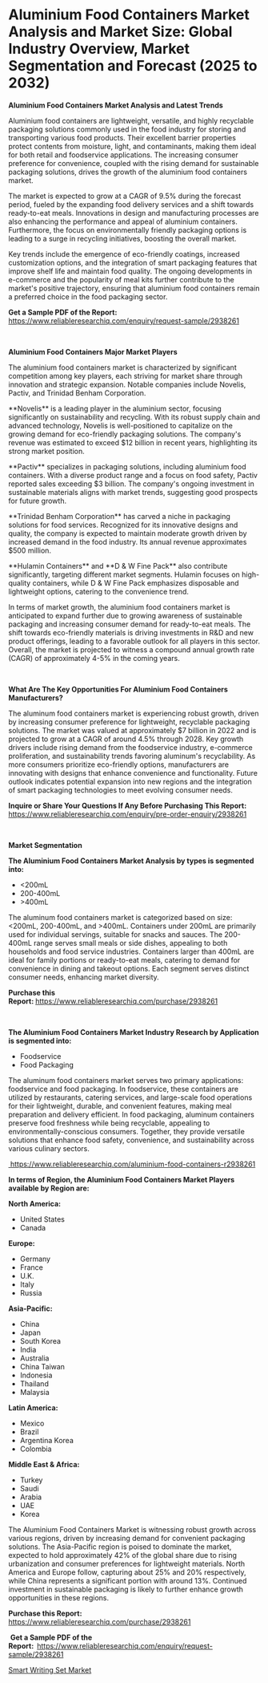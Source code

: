 <p><h1>Aluminium Food Containers Market Analysis and Market Size: Global Industry Overview, Market Segmentation and Forecast (2025 to 2032)</h1></p><p><strong>Aluminium Food Containers Market Analysis and Latest Trends</strong></p>
<p><p>Aluminium food containers are lightweight, versatile, and highly recyclable packaging solutions commonly used in the food industry for storing and transporting various food products. Their excellent barrier properties protect contents from moisture, light, and contaminants, making them ideal for both retail and foodservice applications. The increasing consumer preference for convenience, coupled with the rising demand for sustainable packaging solutions, drives the growth of the aluminium food containers market.</p><p>The market is expected to grow at a CAGR of 9.5% during the forecast period, fueled by the expanding food delivery services and a shift towards ready-to-eat meals. Innovations in design and manufacturing processes are also enhancing the performance and appeal of aluminium containers. Furthermore, the focus on environmentally friendly packaging options is leading to a surge in recycling initiatives, boosting the overall market. </p><p>Key trends include the emergence of eco-friendly coatings, increased customization options, and the integration of smart packaging features that improve shelf life and maintain food quality. The ongoing developments in e-commerce and the popularity of meal kits further contribute to the market's positive trajectory, ensuring that aluminium food containers remain a preferred choice in the food packaging sector.</p></p>
<p><strong>Get a Sample PDF of the Report:&nbsp;</strong> <a href="https://www.reliableresearchiq.com/enquiry/request-sample/2938261?utm_campaign=2761&utm_medium=2&utm_source=Github&utm_content=ia&utm_term=15032025&utm_id=aluminium-food-containers">https://www.reliableresearchiq.com/enquiry/request-sample/2938261</a></p>
<p>&nbsp;</p>
<p><strong>Aluminium Food Containers Major Market Players</strong></p>
<p><p>The aluminium food containers market is characterized by significant competition among key players, each striving for market share through innovation and strategic expansion. Notable companies include Novelis, Pactiv, and Trinidad Benham Corporation.</p><p>**Novelis** is a leading player in the aluminium sector, focusing significantly on sustainability and recycling. With its robust supply chain and advanced technology, Novelis is well-positioned to capitalize on the growing demand for eco-friendly packaging solutions. The company's revenue was estimated to exceed $12 billion in recent years, highlighting its strong market position.</p><p>**Pactiv** specializes in packaging solutions, including aluminium food containers. With a diverse product range and a focus on food safety, Pactiv reported sales exceeding $3 billion. The company's ongoing investment in sustainable materials aligns with market trends, suggesting good prospects for future growth.</p><p>**Trinidad Benham Corporation** has carved a niche in packaging solutions for food services. Recognized for its innovative designs and quality, the company is expected to maintain moderate growth driven by increased demand in the food industry. Its annual revenue approximates $500 million.</p><p>**Hulamin Containers** and **D & W Fine Pack** also contribute significantly, targeting different market segments. Hulamin focuses on high-quality containers, while D & W Fine Pack emphasizes disposable and lightweight options, catering to the convenience trend.</p><p>In terms of market growth, the aluminium food containers market is anticipated to expand further due to growing awareness of sustainable packaging and increasing consumer demand for ready-to-eat meals. The shift towards eco-friendly materials is driving investments in R&D and new product offerings, leading to a favorable outlook for all players in this sector. Overall, the market is projected to witness a compound annual growth rate (CAGR) of approximately 4-5% in the coming years.</p></p>
<p>&nbsp;</p>
<p><strong>What Are The Key Opportunities For Aluminium Food Containers Manufacturers?</strong></p>
<p><p>The aluminum food containers market is experiencing robust growth, driven by increasing consumer preference for lightweight, recyclable packaging solutions. The market was valued at approximately $7 billion in 2022 and is projected to grow at a CAGR of around 4.5% through 2028. Key growth drivers include rising demand from the foodservice industry, e-commerce proliferation, and sustainability trends favoring aluminum's recyclability. As more consumers prioritize eco-friendly options, manufacturers are innovating with designs that enhance convenience and functionality. Future outlook indicates potential expansion into new regions and the integration of smart packaging technologies to meet evolving consumer needs.</p></p>
<p><strong>Inquire or Share Your Questions If Any Before Purchasing This Report:</strong> <a href="https://www.reliableresearchiq.com/enquiry/pre-order-enquiry/2938261?utm_campaign=2761&utm_medium=2&utm_source=Github&utm_content=ia&utm_term=15032025&utm_id=aluminium-food-containers">https://www.reliableresearchiq.com/enquiry/pre-order-enquiry/2938261</a></p>
<p>&nbsp;</p>
<p><strong>Market Segmentation</strong></p>
<p><strong>The Aluminium Food Containers Market Analysis by types is segmented into:</strong></p>
<p><ul><li><200mL</li><li>200-400mL</li><li>>400mL</li></ul></p>
<p><p>The aluminum food containers market is categorized based on size: <200mL, 200-400mL, and >400mL. Containers under 200mL are primarily used for individual servings, suitable for snacks and sauces. The 200-400mL range serves small meals or side dishes, appealing to both households and food service industries. Containers larger than 400mL are ideal for family portions or ready-to-eat meals, catering to demand for convenience in dining and takeout options. Each segment serves distinct consumer needs, enhancing market diversity.</p></p>
<p><strong>Purchase this Report:&nbsp;</strong><a href="https://www.reliableresearchiq.com/purchase/2938261?utm_campaign=2761&utm_medium=2&utm_source=Github&utm_content=ia&utm_term=15032025&utm_id=aluminium-food-containers">https://www.reliableresearchiq.com/purchase/2938261</a></p>
<p>&nbsp;</p>
<p><strong>The Aluminium Food Containers Market Industry Research by Application is segmented into:</strong></p>
<p><ul><li>Foodservice</li><li>Food Packaging</li></ul></p>
<p><p>The aluminum food containers market serves two primary applications: foodservice and food packaging. In foodservice, these containers are utilized by restaurants, catering services, and large-scale food operations for their lightweight, durable, and convenient features, making meal preparation and delivery efficient. In food packaging, aluminum containers preserve food freshness while being recyclable, appealing to environmentally-conscious consumers. Together, they provide versatile solutions that enhance food safety, convenience, and sustainability across various culinary sectors.</p></p>
<p><a href="https://www.reliableresearchiq.com/aluminium-food-containers-r2938261?utm_campaign=2761&utm_medium=2&utm_source=Github&utm_content=ia&utm_term=15032025&utm_id=aluminium-food-containers">&nbsp;https://www.reliableresearchiq.com/aluminium-food-containers-r2938261</a></p>
<p><strong>In terms of Region, the Aluminium Food Containers Market Players available by Region are:</strong></p>
<p>
    <p> <strong> North America: </strong>
        <ul>
            <li>United States</li>
            <li>Canada</li>
        </ul>
        </p> 
    <p> <strong> Europe: </strong>
        <ul>
            <li>Germany</li>
            <li>France</li>
            <li>U.K.</li>
            <li>Italy</li>
            <li>Russia</li>
        </ul>
        </p> 
    <p> <strong> Asia-Pacific: </strong>
        <ul>
            <li>China</li>
            <li>Japan</li>
            <li>South Korea</li>
            <li>India</li>
            <li>Australia</li>
            <li>China Taiwan</li>
            <li>Indonesia</li>
            <li>Thailand</li>
            <li>Malaysia</li>
        </ul>
        </p> 
    <p> <strong> Latin America: </strong>
        <ul>
            <li>Mexico</li>
            <li>Brazil</li>
            <li>Argentina Korea</li>
            <li>Colombia</li>
        </ul>
        </p> 
    <p> <strong> Middle East & Africa: </strong>
        <ul>
            <li>Turkey</li>
            <li>Saudi</li>
            <li>Arabia</li>
            <li>UAE</li>
            <li>Korea</li>
        </ul>
    </p>
    </p>
<p><p>The Aluminium Food Containers Market is witnessing robust growth across various regions, driven by increasing demand for convenient packaging solutions. The Asia-Pacific region is poised to dominate the market, expected to hold approximately 42% of the global share due to rising urbanization and consumer preferences for lightweight materials. North America and Europe follow, capturing about 25% and 20% respectively, while China represents a significant portion with around 13%. Continued investment in sustainable packaging is likely to further enhance growth opportunities in these regions.</p></p>
<p><strong>Purchase this Report: </strong><a href="https://www.reliableresearchiq.com/purchase/2938261?utm_campaign=2761&utm_medium=2&utm_source=Github&utm_content=ia&utm_term=15032025&utm_id=aluminium-food-containers">https://www.reliableresearchiq.com/purchase/2938261</a></p>
<p>&nbsp;<strong>Get a Sample PDF of the Report:&nbsp;&nbsp;</strong><a href="https://www.reliableresearchiq.com/enquiry/request-sample/2938261?utm_campaign=2761&utm_medium=2&utm_source=Github&utm_content=ia&utm_term=15032025&utm_id=aluminium-food-containers">https://www.reliableresearchiq.com/enquiry/request-sample/2938261</a></p>
<p><strong></strong></p>
<p><p><a href="https://github.com/penglatilles/Market-Research-Report-List-1/blob/main/smart-writing-set-market.md?utm_campaign=2761&utm_medium=2&utm_source=Github&utm_content=ia&utm_term=15032025&utm_id=aluminium-food-containers">Smart Writing Set Market</a></p></p>